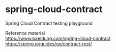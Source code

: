 # spring-cloud-contract
Spring Cloud Contract testing playground

Reference material  
https://www.baeldung.com/spring-cloud-contract  
https://spring.io/guides/gs/contract-rest/
